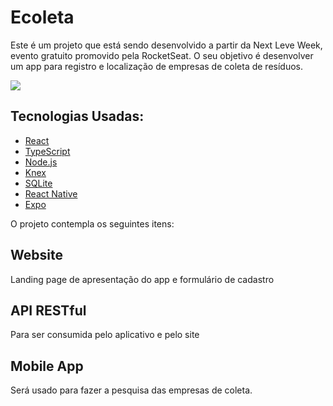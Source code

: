 ﻿# Ecoleta
Este é um projeto que está sendo desenvolvido a partir da Next Leve Week, evento gratuito promovido pela RocketSeat. O seu objetivo é desenvolver um app para registro e localização de empresas de coleta de resíduos. 

![](https://hackernoon.com/creating-a-whatsapp-bot-using-nodejs-replit-and-twilio-api-hw7l31yt)
 
 ## Tecnologias Usadas:

- [React](https://reactjs.org)
- [TypeScript](https://www.typescriptlang.org/)
- [Node.js](https://nodejs.org/en/)
- [Knex](http://knexjs.org/)
- [SQLite](https://www.sqlite.org/index.html)
- [React Native](https://facebook.github.io/react-native/)
- [Expo](https://expo.io/)

 O projeto contempla os seguintes itens:
 
 ## Website
 Landing page de apresentação do app e formulário de cadastro
 
 ## API RESTful
 Para ser consumida pelo aplicativo e pelo site
 
 ## Mobile App
 Será usado para fazer a pesquisa das empresas de coleta.
